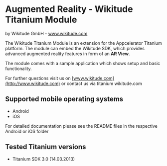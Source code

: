 Augmented Reality - Wikitude Titanium Module	
=================
by Wikitude GmbH - www.wikitude.com

The Wikitude Titanium Module is an extension for the Appcelerator Titanium platform. The module can embed the Wikitude SDK, which provides advanced augmented reality features in form of an **AR View**.

The module comes with a sample application which shows setup and basic functionality. 


For further questions visit us on [www.wikitude.com](http://www.wikitude.com) or contact us via titanium <at> wikitude.com


## Supported mobile operating systems
* Android 
* iOS

For detailed documentation please see the README files in the respective Android or iOS folder

## Tested Titanium versions
* Titanium SDK 3.0 (14.03.2013)
